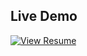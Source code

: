 ## Live Demo

[![View Resume](https://img.shields.io/badge/View-Resume-brightgreen?style=for-the-badge)](https://yemsoney.github.io/portfolio/)
